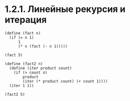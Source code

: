 # 1.2.1. Линейные рекурсия и итерация

```
(define (fact n)
  (if (= n 1)
      1
      (* n (fact (- n 1)))))

(fact 5)
```

```
(define (fact2 n)
  (define (iter product count)
    (if (> count n)
        product
        (iter (* product count) (+ count 1))))
  (iter 1 1))

(fact2 5)
```
